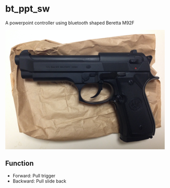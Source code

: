 bt_ppt_sw
=========

A powerpoint controller using bluetooth shaped Beretta M92F

![image](https://github.com/gnrr/bt_ppt_sw/blob/master/docs/finished.jpg?raw=true)

Function
----------

- Forward: Pull trigger
- Backward: Pull slide back

